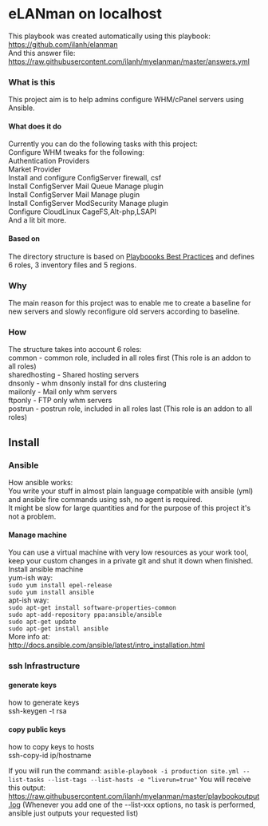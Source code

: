 # eLANman on localhost
This playbook was created automatically using this playbook:  
https://github.com/ilanh/elanman  
And this answer file:  
https://raw.githubusercontent.com/ilanh/myelanman/master/answers.yml  


### What is this
This project aim is to help admins configure WHM/cPanel servers using Ansible.

#### What does it do
Currently you can do the following tasks with this project:  
Configure WHM tweaks for the following:  
 Authentication Providers  
 Market Provider  
Install and configure ConfigServer firewall, csf  
Install ConfigServer Mail Queue Manage plugin  
Install ConfigServer Mail Manage plugin  
Install ConfigServer ModSecurity Manage plugin  
Configure CloudLinux CageFS,Alt-php,LSAPI  
And a lit bit more.

#### Based on
The directory structure is based on [Playboooks Best Practices](http://docs.ansible.com/ansible/playbooks_best_practices.html) and defines 6 roles, 3 inventory files and 5 regions.

### Why
The main reason for this project was to enable me to create a baseline for new servers and slowly reconfigure old servers according to baseline.

### How
The structure takes into account 6 roles:  
  common - common role, included in all roles first (This role is an addon to all roles)  
  sharedhosting - Shared hosting servers   
  dnsonly - whm dnsonly install for dns clustering   
  mailonly - Mail only whm servers   
  ftponly - FTP only whm servers   
  postrun - postrun role, included in all roles last (This role is an addon to all roles)  


## Install

### Ansible
How ansible works:  
You write your stuff in almost plain language compatible with ansible (yml) and ansible fire commands using ssh, no agent is required.  
It might be slow for large quantities and for the purpose of this project it's not a problem.  

#### Manage machine
You can use a virtual machine with very low resources as your work tool, keep your custom changes in a private git and shut it down when finished.  
Install ansible machine  
yum-ish way:  
`sudo yum install epel-release`  
`sudo yum install ansible`  
apt-ish way:  
`sudo apt-get install software-properties-common`  
`sudo apt-add-repository ppa:ansible/ansible`  
`sudo apt-get update`  
`sudo apt-get install ansible`  
More info at:  
http://docs.ansible.com/ansible/latest/intro_installation.html  

### ssh Infrastructure
#### generate keys
how to generate keys  
ssh-keygen -t rsa  
#### copy public keys
how to copy keys to hosts  
ssh-copy-id ip/hostname 

If you will run the command: 
`asible-playbook -i production site.yml --list-tasks --list-tags --list-hosts -e "liverun=true"`
You will receive this output:
https://raw.githubusercontent.com/ilanh/myelanman/master/playbookoutput.log
(Whenever you add one of the --list-xxx options, no task is performed, ansible just outputs your requested list)

